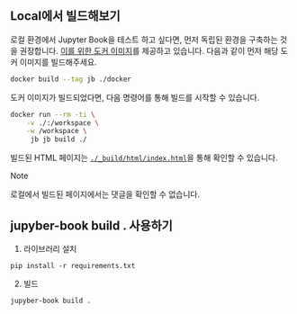 

## Local에서 빌드해보기

로컬 환경에서 Jupyter Book을 테스트 하고 싶다면, 먼저 독립된 환경을 구축하는 것을 권장합니다. 
[이를 위한 도커 이미지](./docker/Dockerfile)를 제공하고 있습니다. 다음과 같이 먼저 해당 도커 이미지를 빌드해주세요.

```bash
docker build --tag jb ./docker
```

도커 이미지가 빌드되었다면, 다음 명령어를 통해 빌드를 시작할 수 있습니다.

```bash
docker run --rm -ti \
    -v ./:/workspace \
    -w /workspace \
     jb jb build ./
```

빌드된 HTML 페이지는 [`./_build/html/index.html`](./_build/html/index.html)을 통해 확인할 수 있습니다. 

> [!NOTE] 
> 로컬에서 빌드된 페이지에서는 댓글을 확인할 수 없습니다.


## jupyber-book build . 사용하기

1. 라이브러리 설치
```
pip install -r requirements.txt
```

2. 빌드
```
jupyber-book build .
```